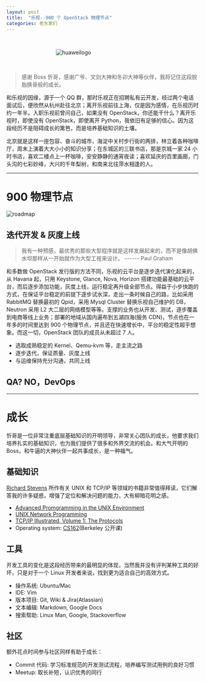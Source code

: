 ```yaml
---
layout: post
title:  "乐视--900 个 OpenStack 物理节点"
categories: 老东家们
---
```

&nbsp;&nbsp;&nbsp;

&nbsp;&nbsp;&nbsp;&nbsp;&nbsp;&nbsp;&nbsp;&nbsp;&nbsp;&nbsp;&nbsp;&nbsp;&nbsp;&nbsp;&nbsp;&nbsp;&nbsp;&nbsp;&nbsp;&nbsp;&nbsp;&nbsp;&nbsp;&nbsp;&nbsp;&nbsp;&nbsp;&nbsp;&nbsp;&nbsp;&nbsp;&nbsp;&nbsp;![huaweilogo](http://7xp2eu.com1.z0.glb.clouddn.com/letv_log.jpg?imageView2/1/w/400/h/200/q/100)

&nbsp;&nbsp;&nbsp;

> 感谢 Boss 忻哥，感谢广爷、文剑大神和冬卯大神等伙伴，我将记住这段脱胎换骨般的成长。

和乐视的因缘，源于一个 QQ 群，那时乐视正在招聘私有云开发，经过两个电话面试后，便欣然从杭州赴往北京；离开乐视前往上海，仅是因为感情，在乐视历时约一年半。入职乐视前曾问自己，如果没有 OpenStack，你还能干什么？离开乐视时，即使没有 OpenStack，即使离开 Python，我依旧有足够的信心。因为这段经历不是阻碍成长的篱笆，而是培养基础知识的土壤。

北京就是这样一座包容、奋斗的城市，海淀中关村步行街的两排，林立着各种咖啡厅，周末上演着大大小小的知识分享；在东城区的三联书店，那是京城一家 24 小时书店，喜欢二楼点上一杯咖啡，安安静静的通宵夜读；喜欢延庆的百里画廊，门头沟的七彩妙峰，大兴的千年梨树，和南来北往萍水相逢的人。

----------------------------

# 900 物理节点

![roadmap](http://7xp2eu.com1.z0.glb.clouddn.com/letv%20roadmap.png)

## 迭代开发 & 灰度上线

> 我有一种预感，最优秀的那些大型程序就是这样发展起来的，而不是像胡佛水坝那样从一开始就作为大型工裎来设计。   ------ Paul Graham

和多数做 OpenStack 发行版的方法不同，乐视的云平台是逐步迭代演化起来的，从 Havana 起，只用 Keystone, Glance, Nova, Horizon 搭建功能最基础的云平台，而后逐步添加功能，灰度上线，运行稳定再升级全部节点。得益于小步快跑的方式，在保证平台稳定的前提下逐步试水深，走出一条时候自己的路，比如采用 RabbitMQ 替换最初的 Qpid，采用 Mysql Cluster 替换乐视自己维护的 DB，Neutron 采用 L2 大二层的网络模型等等。支撑的业务也从开发、测试，逐步覆盖到电商等线上业务；部署的地域从国内遍布到五湖四海(服务 CDN)，节点也在一年多的时间里达到 900 个物理节点，并且还在快速增长中，平台的稳定性超乎想象。而这一切，OpenStack 团队的成员从未超过 7 人。

- 选取成熟稳定的 Kernel、Qemu-kvm 等，走主流之路
- 逐步迭代，保证质量、灰度上线
- 与运维保持充分沟通，共同上线

## QA? NO，DevOps




-----------------------------

# 成长

忻哥是一位非常注重底层基础知识的开明领导，非常关心团队的成长，他要求我们培养扎实的基础知识，也为我们提供了很多和外界交流的机会。和大气开明的 Boss，和牛逼的大神伙伴一起共事成长，是一种福气。

## 基础知识

[Richard Stevens](https://en.wikipedia.org/wiki/W._Richard_Stevens) 所作有关 UNIX 和 TCP/IP 等领域的书籍非常值得拜读，它们解答我的许多疑惑，增强了定位和解决问题的能力，大有柳暗花明之感。

- [Advanced Promgramming in the UNIX Environment](https://en.wikipedia.org/wiki/Advanced_Programming_in_the_Unix_Environment)
- [UNIX Network Programming](https://en.wikipedia.org/wiki/UNIX_Network_Programming)
- [TCP/IP Illustrated, Volume 1: The Protocols](https://en.wikipedia.org/wiki/TCP/IP_Illustrated)
- Operating system: [CS162](https://cs162.eecs.berkeley.edu/)(Berkeley 公开课)

## 工具

开发工具的变化是这段经历带来的最明显的体现，当然我并没有评判某种工具的好坏，只是对于一个 Linux 开发者来说，找到更为适合自己的高效方式。

- 操作系统: Ubuntu/Mac
- IDE: Vim
- 版本项目: Git, Wiki & Jira(Atlassian)
- 文本编辑: Markdown, Google Docs
- 搜索帮助: Linux Man, Google, Stackoverflow

## 社区

额外花点时间参与社区同样有助于成长：

- Commit 代码: 学习标准规范的开发测试流程，培养编写测试用例的良好习惯
- Meetup: 取长补短，认识优秀的同行